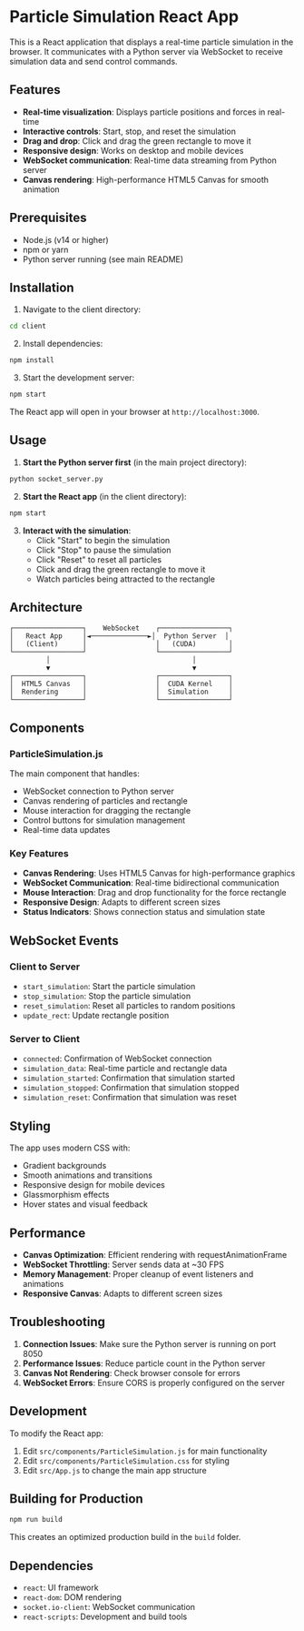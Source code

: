 # Particle Simulation React App

This is a React application that displays a real-time particle simulation in the browser. It communicates with a Python server via WebSocket to receive simulation data and send control commands.

## Features

- **Real-time visualization**: Displays particle positions and forces in real-time
- **Interactive controls**: Start, stop, and reset the simulation
- **Drag and drop**: Click and drag the green rectangle to move it
- **Responsive design**: Works on desktop and mobile devices
- **WebSocket communication**: Real-time data streaming from Python server
- **Canvas rendering**: High-performance HTML5 Canvas for smooth animation

## Prerequisites

- Node.js (v14 or higher)
- npm or yarn
- Python server running (see main README)

## Installation

1. Navigate to the client directory:
```bash
cd client
```

2. Install dependencies:
```bash
npm install
```

3. Start the development server:
```bash
npm start
```

The React app will open in your browser at `http://localhost:3000`.

## Usage

1. **Start the Python server first** (in the main project directory):
```bash
python socket_server.py
```

2. **Start the React app** (in the client directory):
```bash
npm start
```

3. **Interact with the simulation**:
   - Click "Start" to begin the simulation
   - Click "Stop" to pause the simulation
   - Click "Reset" to reset all particles
   - Click and drag the green rectangle to move it
   - Watch particles being attracted to the rectangle

## Architecture

```
┌─────────────────┐    WebSocket    ┌─────────────────┐
│   React App     │◄──────────────►│  Python Server  │
│   (Client)      │                 │   (CUDA)        │
└─────────────────┘                 └─────────────────┘
         │                                   │
         ▼                                   ▼
┌─────────────────┐                 ┌─────────────────┐
│  HTML5 Canvas   │                 │  CUDA Kernel    │
│  Rendering      │                 │  Simulation     │
└─────────────────┘                 └─────────────────┘
```

## Components

### ParticleSimulation.js
The main component that handles:
- WebSocket connection to Python server
- Canvas rendering of particles and rectangle
- Mouse interaction for dragging the rectangle
- Control buttons for simulation management
- Real-time data updates

### Key Features

- **Canvas Rendering**: Uses HTML5 Canvas for high-performance graphics
- **WebSocket Communication**: Real-time bidirectional communication
- **Mouse Interaction**: Drag and drop functionality for the force rectangle
- **Responsive Design**: Adapts to different screen sizes
- **Status Indicators**: Shows connection status and simulation state

## WebSocket Events

### Client to Server
- `start_simulation`: Start the particle simulation
- `stop_simulation`: Stop the particle simulation
- `reset_simulation`: Reset all particles to random positions
- `update_rect`: Update rectangle position

### Server to Client
- `connected`: Confirmation of WebSocket connection
- `simulation_data`: Real-time particle and rectangle data
- `simulation_started`: Confirmation that simulation started
- `simulation_stopped`: Confirmation that simulation stopped
- `simulation_reset`: Confirmation that simulation was reset

## Styling

The app uses modern CSS with:
- Gradient backgrounds
- Smooth animations and transitions
- Responsive design for mobile devices
- Glassmorphism effects
- Hover states and visual feedback

## Performance

- **Canvas Optimization**: Efficient rendering with requestAnimationFrame
- **WebSocket Throttling**: Server sends data at ~30 FPS
- **Memory Management**: Proper cleanup of event listeners and animations
- **Responsive Canvas**: Adapts to different screen sizes

## Troubleshooting

1. **Connection Issues**: Make sure the Python server is running on port 8050
2. **Performance Issues**: Reduce particle count in the Python server
3. **Canvas Not Rendering**: Check browser console for errors
4. **WebSocket Errors**: Ensure CORS is properly configured on the server

## Development

To modify the React app:

1. Edit `src/components/ParticleSimulation.js` for main functionality
2. Edit `src/components/ParticleSimulation.css` for styling
3. Edit `src/App.js` to change the main app structure

## Building for Production

```bash
npm run build
```

This creates an optimized production build in the `build` folder.

## Dependencies

- `react`: UI framework
- `react-dom`: DOM rendering
- `socket.io-client`: WebSocket communication
- `react-scripts`: Development and build tools 
